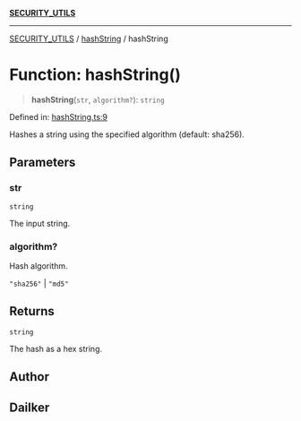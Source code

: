 [**SECURITY_UTILS**](../../README.md)

***

[SECURITY_UTILS](../../README.md) / [hashString](../README.md) / hashString

# Function: hashString()

> **hashString**(`str`, `algorithm?`): `string`

Defined in: [hashString.ts:9](https://github.com/dailker/everyutil-js/blob/b3e269da55b7d96c15eb37e98c5c4f6b94f05f6f/src/security/hashString.ts#L9)

Hashes a string using the specified algorithm (default: sha256).

## Parameters

### str

`string`

The input string.

### algorithm?

Hash algorithm.

`"sha256"` | `"md5"`

## Returns

`string`

The hash as a hex string.

## Author

## Dailker
